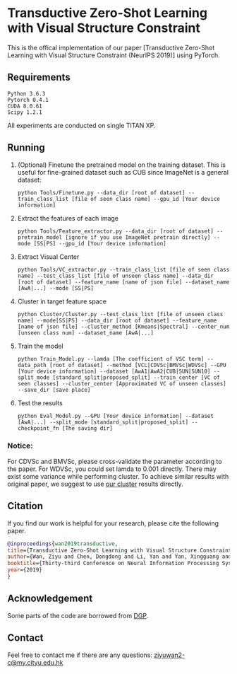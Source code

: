 # Transductive Zero-Shot Learning with Visual Structure Constraint

This is the offical implementation of our paper [Transductive Zero-Shot Learning with Visual Structure Constraint (NeurIPS 2019)] using PyTorch.


## Requirements
```
Python 3.6.3
Pytorch 0.4.1
CUDA 8.0.61
Scipy 1.2.1
```
All experiments are conducted on single TITAN XP.


## Running

1. (Optional) Finetune the pretrained model on the training dataset. This is useful for fine-grained dataset such as CUB since ImageNet is a general dataset:
    
    ```
    python Tools/Finetune.py --data_dir [root of dataset] --train_class_list [file of seen class name] --gpu_id [Your device information]
    ```
2. Extract the features of each image

    ```
    python Tools/Feature_extractor.py --data_dir [root of dataset] --pretrain_model [ignore if you use ImageNet pretrain directly] --mode [SS|PS] --gpu_id [Your device information]
    ```
3. Extract Visual Center
    ```
    python Tools/VC_extractor.py --train_class_list [file of seen class name] --test_class_list [file of unseen class name] --data_dir [root of dataset] --feature_name [name of json file] --dataset_name [AwA|...] --mode [SS|PS]
    ```
4. Cluster in target feature space

    ```
    python Cluster/Cluster.py --test_class_list [file of unseen class name] --mode[SS|PS] --data_dir [root of dataset] --feature_name [name of json file] --cluster_method [Kmeans|Spectral] --center_num [unseen class num] --dataset_name [AwA|...]
    ```
5. Train the model
    ```
    python Train_Model.py --lamda [The coefficient of VSC term] --data_path [root of dataset] --method [VCL|CDVSc|BMVSc|WDVSc] --GPU [Your device information] --dataset [AwA1|AwA2|CUB|SUN|SUN10] --split_mode [standard_split|proposed_split] --train_center [VC of seen classes] --cluster_center [Approximated VC of unseen classes] --save_dir [save place]
    ```
6. Test the results
    ```
    python Eval_Model.py --GPU [Your device information] --dataset [AwA|...] --split_mode [standard_split|proposed_split] --checkpoint_fn [The saving dir]
    ```

### Notice: 
For CDVSc and BMVSc, please cross-validate the parameter according to the paper. For WDVSc, you could set lamda to 0.001 directly.
There may exist some variance while performing cluster. To achieve similar results with original paper, we suggest to use [our cluster](https://drive.google.com/open?id=1tpXoPS8KMgsVgDVW0x_rC19s9L7ExMqv) results directly.       


## Citation

If you find our work is helpful for your research, please cite the following paper.

```bibtex
@inproceedings{wan2019transductive,
title={Transductive Zero-Shot Learning with Visual Structure Constraint},
author={Wan, Ziyu and Chen, Dongdong and Li, Yan and Yan, Xingguang and Zhang, Junge and Yu, Yizhou and Liao, Jing},
booktitle={Thirty-third Conference on Neural Information Processing Systems (NeurIPS)},
year={2019}
}
```
## Acknowledgement

Some parts of the code are borrowed from [DGP](https://github.com/cyvius96/DGP).

## Contact
Feel free to contact me if there are any questions: ziyuwan2-c@my.cityu.edu.hk